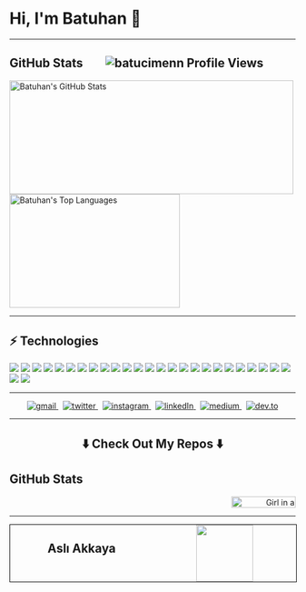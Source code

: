 <h1>Hi, I'm Batuhan 👋</h1>
<hr>
<h2>GitHub Stats &nbsp;&nbsp;&nbsp;&nbsp;&nbsp;&nbsp; <img src ="https://komarev.com/ghpvc/?username=batucimenn" alt="batucimenn Profile Views" /></h2> 
<p>
 <img align = "center" width="500" height="200" src ="https://github-readme-stats.vercel.app/api?username=batucimenn&hide_border=true&show_icons=true&count_private=true&line_height=27&hide=issues,contribs" alt="Batuhan's GitHub Stats"/>
 <img align = "center" width="300" height="200" src="https://github-readme-stats.vercel.app/api/top-langs/?username=batucimenn&hide_border=true&show_icons=true&langs_count=3" alt="Batuhan's Top Languages"/>  
</p>
<hr>
<h2>⚡ Technologies</h2>
<p>
  <img src="https://img.shields.io/badge/-Visual%20Studio%20Code-23A9F2?style=flat-square&logo=Visual%20Studio%20Code&logoColor=white"/>
  <img src="https://img.shields.io/badge/-Github-181717?style=flat-square&logo=GitHub&logoColor=white"/>
  <img src="https://img.shields.io/badge/-Git-F44D27?style=flat-square&logo=Git&logoColor=white"/>
  <img src="https://img.shields.io/badge/-Trello-0079BF?style=flat-square&logo=Trello&logoColor=white"/>
  <img src="https://img.shields.io/badge/-MySQL-F29111?style=flat-square&logo=MySQL&logoColor=white"/>
  <img src="https://img.shields.io/badge/-HTML5-E34F26?style=flat-square&logo=HTML5&logoColor=white"/>
  <img src="https://img.shields.io/badge/-CSS3-1572B6?style=flat-square&logo=CSS3&logoColor=white"/>
  <img src="https://img.shields.io/badge/-Debian-A80030?style=flat-square&logo=Debian&logoColor=white"/>
  <img src="https://img.shields.io/badge/-Google%20Cloud-4285F4?style=flat-square&logo=Google%20Cloud&logoColor=white"/>  
  <img src="https://img.shields.io/badge/-Python-black?style=flat-square&logo=Python&logoColor=white"/>
  <img src="https://img.shields.io/badge/-java-E34A86?style=flat-square&logo=java"/>
  <img src="https://img.shields.io/badge/-Bootstrap-563D7C?style=flat-square&logo=bootstrap"/> 
 <img src="https://img.shields.io/badge/-MongoDB-black?style=flat-square&logo=mongodb"/>
 <img src="https://img.shields.io/badge/Microsoft%20Azure-232F7E?style=flat-square&logo=microsoft-azure"/> 
 <img src="https://img.shields.io/badge/-Python-black?style=flat-square&logo=Python"/>
 
 <img src="https://img.shields.io/badge/-Python-8fcfd1?style=plastic&logo=Python"/>
 <img src="https://img.shields.io/badge/-Git-black?style=plastic&logo=git"/>
 <img src="https://img.shields.io/badge/-VS%20Code-007ACC?style=plastic&logo=visual-studio-code"/>
 <img src="https://img.shields.io/badge/-GitHub-181717?style=plastic&logo=github"/>
 <img src="https://img.shields.io/badge/-HTML5-E34F26?style=plastic&logo=html5&logoColor=white"/>
 <img src="https://img.shields.io/badge/-CSS3-1572B6?style=plastic&logo=css3"/>
 <img src="https://img.shields.io/badge/-Bootstrap-563D7C?style=plastic&logo=bootstrap"/>
 <img src="https://img.shields.io/badge/-Bootstrap-563D7C?style=flat-square&logo=bootstrap"/>
 <img src="https://img.shields.io/badge/-Bootstrap-563D7C?style=flat-square&logo=bootstrap"/>
 <img src="https://img.shields.io/badge/-Bootstrap-563D7C?style=flat-square&logo=bootstrap"/>
 <img src="https://img.shields.io/badge/-Bootstrap-563D7C?style=flat-square&logo=bootstrap"/>
 <img src="https://img.shields.io/badge/-Bootstrap-563D7C?style=flat-square&logo=bootstrap"/>
 
 
</p>   
<hr>
<p align="center">
  <a href="mailto:batu.cimenn@gmail.com?subject=Hello, From Github">
    <img src="https://img.shields.io/badge/gmail-%23D14836.svg?&style=for-the-badge&logo=gmail&logoColor=white&color=071A2C" alt="gmail" />
  </a>&nbsp;
  <a href="https://twitter.com/batu_cimenn" target="_blank">
    <img src="https://img.shields.io/badge/twitter-%231DA1F2.svg?&style=for-the-badge&logo=twitter&logoColor=white&color=071A2C" alt="twitter"/>
  </a>&nbsp;
  <a href="https://instagram.com/batu.cimenn" target="_blank">
    <img src="https://img.shields.io/badge/instagram-%23E4405F.svg?&style=for-the-badge&logo=instagram&logoColor=white&color=071A2C" alt="instagram"/>
  </a>&nbsp;
  <a href="https://www.linkedin.com/in/batucimenn" target="_blank">
    <img src="https://img.shields.io/badge/linkedin-%230077B5.svg?&style=for-the-badge&logo=linkedin&logoColor=white&color=071A2C" alt="linkedIn"/>
  </a>&nbsp;  
  <a href="https://medium.com/@batu.cimenn" target="_blank">
    <img src="https://img.shields.io/badge/medium-%2312100E.svg?&style=for-the-badge&logo=medium&logoColor=white&color=071A2C" alt="medium"/>
  </a> &nbsp;
  <a href="https://dev.to/ileriayo" target="_blank">
    <img src="https://img.shields.io/badge/dev.to-%2312100E.svg?&style=for-the-badge&logo=dev.to&logoColor=white&color=071A2C" alt="dev.to" /> 
  </a>  
</p>
<hr>
<h2  align="center"> ⬇️ Check Out My Repos ⬇️</h2>


<p align="center" width= "100%">
    <p align="left"  width = "50%">
      <h2> GitHub Stats </h2>
    </p>
    <p align="right" width= "50%">
     <img src="https://komarev.com/ghpvc/?username=batucimenn" alt="Girl in a jacket" width="113" height="20"> 
    </p>    
</p>
<hr>

<!DOCTYPE html>
<html lang="en">
<head>
<style>
div.container2 {
        border: 1px solid #000000;overflow: hidden;width: 100%;text-align: center;   
}
div.sol2 {
        width: 50%;float: left;        
}
div.sag2 {
        width: 50%;float: left;       
}
</style>
</head>
<body>
<div class="container2" style="overflow: hidden; width: 100%;">
    <div class="sol2"><h2>Aslı Akkaya</h2></div>
    <div class="sag2">
        <img src="https://www.google.com/search?q=img_girl.jpg&client=firefox-b-d&sxsrf=ALeKk00_xD0dzwbCGT7qWl-KKnJqvrbRBw:1610029041841&tbm=isch&source=iu&ictx=1&fir=HQ58V3C85x73-M%252Cw0pCnpHsFs4H9M%252C_&vet=1&usg=AI4_-kQMabQAEBwhYdh7utQzf8nFaoYfAg&sa=X&ved=2ahUKEwj1sPfIgYruAhVh8OAKHYnAAIkQ9QF6BAgNEAE&biw=1304&bih=666#imgrc=HQ58V3C85x73-M"  width="100" height="100"> 
    </div>
</div>
    </body>
</html>


